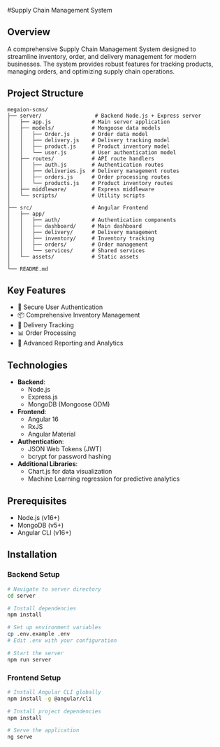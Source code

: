 #Supply Chain Management System

## Overview
A comprehensive Supply Chain Management System designed to streamline inventory, order, and delivery management for modern businesses. The system provides robust features for tracking products, managing orders, and optimizing supply chain operations.

## Project Structure
```
megaion-scms/
├── server/                 # Backend Node.js + Express server
│   ├── app.js             # Main server application
│   ├── models/            # Mongoose data models
│   │   ├── Order.js       # Order data model
│   │   ├── delivery.js    # Delivery tracking model
│   │   ├── product.js     # Product inventory model
│   │   └── user.js        # User authentication model
│   ├── routes/            # API route handlers
│   │   ├── auth.js        # Authentication routes
│   │   ├── deliveries.js  # Delivery management routes
│   │   ├── orders.js      # Order processing routes
│   │   └── products.js    # Product inventory routes
│   ├── middleware/        # Express middleware
│   └── scripts/           # Utility scripts
│
├── src/                   # Angular Frontend
│   ├── app/
│   │   ├── auth/          # Authentication components
│   │   ├── dashboard/     # Main dashboard
│   │   ├── delivery/      # Delivery management
│   │   ├── inventory/     # Inventory tracking
│   │   ├── orders/        # Order management
│   │   └── services/      # Shared services
│   └── assets/            # Static assets
│
└── README.md
```

## Key Features
- 🔐 Secure User Authentication
- 📦 Comprehensive Inventory Management
- 🚚 Delivery Tracking
- 📊 Order Processing
- 🤖 Advanced Reporting and Analytics

## Technologies
- **Backend**:
  - Node.js
  - Express.js
  - MongoDB (Mongoose ODM)
- **Frontend**:
  - Angular 16
  - RxJS
  - Angular Material
- **Authentication**:
  - JSON Web Tokens (JWT)
  - bcrypt for password hashing
- **Additional Libraries**:
  - Chart.js for data visualization
  - Machine Learning regression for predictive analytics

## Prerequisites
- Node.js (v16+)
- MongoDB (v5+)
- Angular CLI (v16+)

## Installation

### Backend Setup
```bash
# Navigate to server directory
cd server

# Install dependencies
npm install

# Set up environment variables
cp .env.example .env
# Edit .env with your configuration

# Start the server
npm run server
```

### Frontend Setup
```bash
# Install Angular CLI globally
npm install -g @angular/cli

# Install project dependencies
npm install

# Serve the application
ng serve

